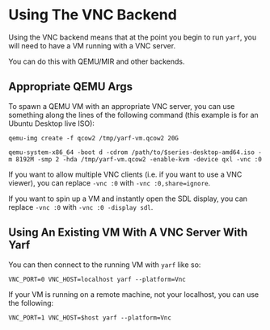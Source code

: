 # Using The VNC Backend

Using the VNC backend means that at the point you begin to run `yarf`, you will need to have a VM running with a VNC server.

You can do this with QEMU/MIR and other backends.

## Appropriate QEMU Args

To spawn a QEMU VM with an appropriate VNC server, you can use something along the lines of the following command (this example is for an Ubuntu Desktop live ISO):

```
qemu-img create -f qcow2 /tmp/yarf-vm.qcow2 20G

qemu-system-x86_64 -boot d -cdrom /path/to/$series-desktop-amd64.iso -m 8192M -smp 2 -hda /tmp/yarf-vm.qcow2 -enable-kvm -device qxl -vnc :0
```

If you want to allow multiple VNC clients (i.e. if you want to use a VNC viewer), you can replace `-vnc :0` with `-vnc :0,share=ignore`.

If you want to spin up a VM and instantly open the SDL display, you can replace `-vnc :0` with `-vnc :0 -display sdl`.

## Using An Existing VM With A VNC Server With Yarf

You can then connect to the running VM with `yarf` like so:

```
VNC_PORT=0 VNC_HOST=localhost yarf --platform=Vnc
```

If your VM is running on a remote machine, not your localhost, you can use the following:

```
VNC_PORT=1 VNC_HOST=$host yarf --platform=Vnc
```
